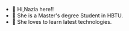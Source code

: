 - 👋 Hi,Nazia here!!
- 👀 She is a Master's degree Student in HBTU.
- 🌱 She loves to learn latest technologies.

<!---
naziaaa/naziaaa is a ✨ special ✨ repository because its `README.md` (this file) appears on your GitHub profile.
You can click the Preview link to take a look at your changes.
--->
